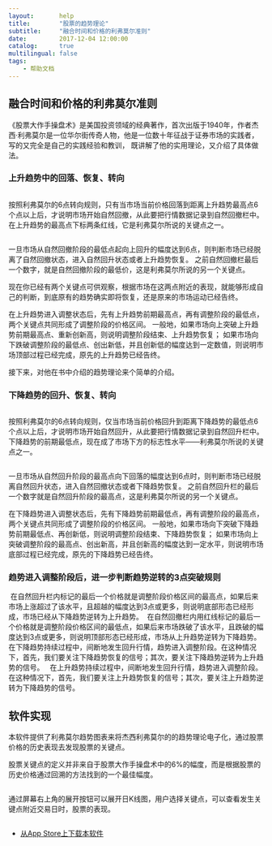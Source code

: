 ```yaml
---
layout:       help
title:        "股票的趋势理论"
subtitle:     "融合时间和价格的利弗莫尔准则"
date:         2017-12-04 12:00:00
catalog:      true
multilingual: false
tags:
    - 帮助文档
---
```



## 融合时间和价格的利弗莫尔准则

《股票大作手操盘术》是美国投资领域的经典著作，首次出版于1940年，作者杰西·利弗莫尔是一位华尔街传奇人物，他是一位数十年征战于证券市场的实践者，写的又完全是自己的实践经验和教训，
既讲解了他的实用理论，又介绍了具体做法。


### 上升趋势中的回落、恢复、转向

<img src="{{ site.baseurl }}/img/trends/1.jpeg" alt="" class="inline"/>

按照利弗莫尔的6点转向规则，只有当市场当前价格回落到距离上升趋势最高点6个点以上后，才说明市场开始自然回撤，从此要把行情数据记录到自然回撤栏中。
在上升趋势的最高点下标两条红线，它是利弗莫尔所说的关键点之一。

<img src="{{ site.baseurl }}/img/trends/2.jpeg" alt="" class="inline"/>

一旦市场从自然回撤阶段的最低点起向上回升的幅度达到6点，则判断市场已经脱离了自然回撤状态，进入自然回升状态或者上升趋势恢复。
之前自然回撤栏最后一个数字，就是自然回撤阶段的最低价，这是利弗莫尔所说的另一个关键点。

现在你已经有两个关键点可供观察，根据市场在这两点附近的表现，就能够形成自己的判断，到底原有的趋势确实即将恢复，还是原来的市场运动已经告终。

在上升趋势进入调整状态后，先有上升趋势前期最高点，再有调整阶段的最低点，两个关键点共同形成了调整阶段的价格区间。
一般地，如果市场向上突破上升趋势前期最高点、重新创新高，则说明调整阶段结束、上升趋势恢复；
如果市场向下跌破调整阶段的最低点、创出新低，并且创新低的幅度达到一定数值，则说明市场顶部过程已经完成，原先的上升趋势已经告终。

接下来，对他在书中介绍的趋势理论来个简单的介绍。

### 下降趋势的回升、恢复、转向

<img src="{{ site.baseurl }}/img/trends/3.jpeg" alt="" class="inline"/>

按照利弗莫尔的6点转向规则，仅当市场当前价格回升到距离下降趋势的最低点6个点以上后，才说明市场开始自然回升，从此要把行情数据记录到自然回升栏中。
下降趋势的前期最低点，现在成了市场下方的标志性水平——利弗莫尔所说的关键点之一。

<img src="{{ site.baseurl }}/img/trends/4.jpeg" alt="" class="inline"/>

一旦市场从自然回升阶段的最高点向下回落的幅度达到6点时，则判断市场已经脱离自然回升状态，进入自然回撤状态或者下降趋势恢复。
之前自然回升栏的最后一个数字就是自然回升阶段的最高点，这是利弗莫尔所说的另一个关键点。

在下降趋势进入调整状态后，先有下降趋势前期最低点，再有调整阶段的最高点，两个关键点共同形成了调整阶段的价格区间。
一般地，如果市场向下突破下降趋势前期最低点、再创新低，则说明调整阶段结束、下降趋势恢复；
如果市场向上突破调整阶段的最高点、创出新高，并且创新高的幅度达到一定水平，则说明市场底部过程已经完成，原先的下降趋势已经告终。

### 趋势进入调整阶段后，进一步判断趋势逆转的3点突破规则

<img src="{{ site.baseurl }}/img/trends/5.jpeg" alt="" class="inline"/>
在自然回升栏内标记的最后一个价格就是调整阶段价格区间的最高点，如果后来市场上涨超过了该水平，且超越的幅度达到3点或更多，则说明底部形态已经形成，市场已经从下降趋势逆转为上升趋势。

<img src="{{ site.baseurl }}/img/trends/6.jpeg" alt="" class="inline"/>
在自然回撤栏内用红线标记的最后一个价格就是调整阶段价格区间的最低点，如果后来市场跌破了该水平，且跌破的幅度达到3点或更多，则说明顶部形态已经形成，市场从上升趋势逆转为下降趋势。

<img src="{{ site.baseurl }}/img/trends/7.jpeg" alt="" class="inline"/>
在下降趋势持续过程中，间断地发生回升行情，趋势进入调整阶段。在这种情况下，首先，我们要关注下降趋势恢复的信号；其次，要关注下降趋势逆转为上升趋势的信号。
<img src="{{ site.baseurl }}/img/trends/11.jpeg" alt="" class="inline"/>


<img src="{{ site.baseurl }}/img/trends/8.jpeg" alt="" class="inline"/>
在上升趋势持续过程中，间断地发生回升行情，趋势进入调整阶段。在这种情况下，首先，我们要关注上升趋势恢复的信号；其次，要关注上升趋势逆转为下降趋势的信号。
<img src="{{ site.baseurl }}/img/trends/10.jpeg" alt="" class="inline"/>

## 软件实现

本软件提供了利弗莫尔趋势图表来将杰西利弗莫尔的的趋势理论电子化，通过股票价格的历史表现去发现股票的关键点。

股票关键点的定义并非来自于股票大作手操盘术中的6%的幅度，而是根据股票的历史价格通过回溯的方法找到的一个最佳幅度。

<img src="{{ site.baseurl }}/img/trends/trends.png" alt="" class="inline"/>

通过屏幕右上角的展开按钮可以展开日K线图，用户选择关键点，可以查看发生关键点附近交易日时，股票的表现。

<img src="{{ site.baseurl }}/img/trends/trends_detail.png" alt="" class="inline"/>

-  [从App Store上下载本软件][1]

[1]: http://itunes.apple.com/us/app/id1228960496
